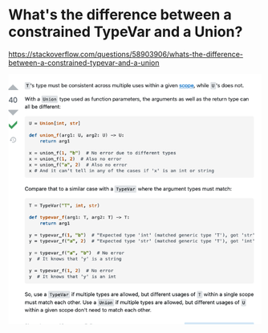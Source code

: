 # What's the difference between a constrained TypeVar and a Union?

https://stackoverflow.com/questions/58903906/whats-the-difference-between-a-constrained-typevar-and-a-union

![alt text](typevar-vs-union.png "typevar-vs-union")